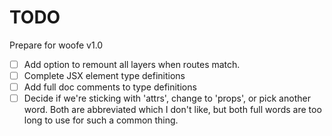 # TODO

Prepare for woofe v1.0

- [ ] Add option to remount all layers when routes match.
- [ ] Complete JSX element type definitions
- [ ] Add full doc comments to type definitions
- [ ] Decide if we're sticking with 'attrs', change to 'props', or pick another word. Both are abbreviated which I don't like, but both full words are too long to use for such a common thing.
